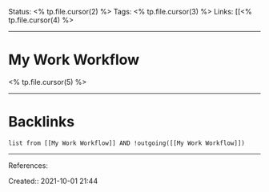 Status: <% tp.file.cursor(2) %>
Tags: <% tp.file.cursor(3) %>
Links: [[<% tp.file.cursor(4) %>
___
# My Work Workflow
<% tp.file.cursor(5) %>
___
# Backlinks
```dataview
list from [[My Work Workflow]] AND !outgoing([[My Work Workflow]])
```
___
References:

Created:: 2021-10-01 21:44
